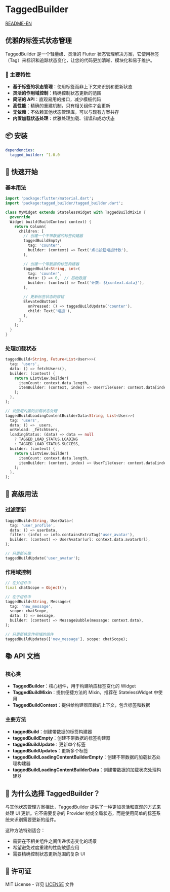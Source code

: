 # TaggedBuilder

[README-EN](README-EN.md)

## 优雅的标签式状态管理

TaggedBuilder 是一个轻量级、灵活的 Flutter 状态管理解决方案，它使用标签（Tag）来标识和追踪状态变化，让您的代码更加清晰、模块化和易于维护。

### 🌟 主要特性

- **基于标签的状态管理**：使用标签而非上下文来识别和更新状态
- **灵活的作用域控制**：精确控制状态更新的范围
- **简洁的 API**：直观易用的接口，减少模板代码
- **高性能**：精确的重建机制，只有相关组件才会更新
- **无依赖**：不依赖其他状态管理库，可以与现有方案共存
- **内置加载状态处理**：优雅处理加载、错误和成功状态

## 📦 安装

```yaml
dependencies:
  tagged_builder: ^1.0.0
```

## 🚀 快速开始

### 基本用法

```dart
import 'package:flutter/material.dart';
import 'package:tagged_builder/tagged_builder.dart';

class MyWidget extends StatelessWidget with TaggedBuildMixin {
  @override
  Widget build(BuildContext context) {
    return Column(
      children: [
        // 创建一个不带数据的标签构建器
        taggedBuildEmpty(
          tag: 'counter',
          builder: (context) => Text('点击按钮增加计数'),
        ),

        // 创建一个带数据的标签构建器
        taggedBuild<String, int>(
          tag: 'counter',
          data: () => 0,  // 初始数据
          builder: (context) => Text('计数: ${context.data}'),
        ),

        // 更新标签状态的按钮
        ElevatedButton(
          onPressed: () => taggedBuildUpdate('counter'),
          child: Text('增加'),
        ),
      ],
    );
  }
}
```

### 处理加载状态

```dart
taggedBuild<String, Future<List<User>>>(
  tag: 'users',
  data: () => fetchUsers(),
  builder: (context) {
    return ListView.builder(
      itemCount: context.data.length,
      itemBuilder: (context, index) => UserTile(user: context.data[index]),
    );
  },
);

// 或使用内置的加载状态处理
taggedBuildLoadingContentBuilderData<String, List<User>>(
  tag: 'users',
  data: () => _users,
  onReload: _fetchUsers,
  loadingStatus: (data) => data == null
    ? TAGGED_LOAD_STATUS.LOADING
    : TAGGED_LOAD_STATUS.SUCCESS,
  builder: (context) {
    return ListView.builder(
      itemCount: context.data.length,
      itemBuilder: (context, index) => UserTile(user: context.data[index]),
    );
  },
);
```

## 🧩 高级用法

### 过滤更新

```dart
taggedBuild<String, UserData>(
  tag: 'user_profile',
  data: () => userData,
  filter: (info) => info.containsExtraTag('user_avatar'),
  builder: (context) => UserAvatar(url: context.data.avatarUrl),
);

// 只更新头像
taggedBuildUpdate('user_avatar');
```

### 作用域控制

```dart
// 在父组件中
final chatScope = Object();

// 在子组件中
taggedBuild<String, Message>(
  tag: 'new_message',
  scope: chatScope,
  data: () => message,
  builder: (context) => MessageBubble(message: context.data),
);

// 只更新特定作用域的组件
taggedBuildUpdates(['new_message'], scope: chatScope);
```

## 📚 API 文档

### 核心类

- **TaggedBuilder**：核心组件，用于构建响应标签变化的 Widget
- **TaggedBuildMixin**：提供便捷方法的 Mixin，推荐在 StatelessWidget 中使用
- **TaggedBuildContext**：提供给构建器函数的上下文，包含标签和数据

### 主要方法

- **taggedBuild**：创建带数据的标签构建器
- **taggedBuildEmpty**：创建不带数据的标签构建器
- **taggedBuildUpdate**：更新单个标签
- **taggedBuildUpdates**：更新多个标签
- **taggedBuildLoadingContentBuilderEmpty**：创建不带数据的加载状态处理构建器
- **taggedBuildLoadingContentBuilderData**：创建带数据的加载状态处理构建器

## 🤔 为什么选择 TaggedBuilder？

与其他状态管理方案相比，TaggedBuilder 提供了一种更加灵活和直观的方式来处理 UI 更新。它不需要复杂的 Provider 树或全局状态，而是使用简单的标签系统来识别需要更新的组件。

这种方法特别适合：

- 需要在不相关组件之间传递状态变化的场景
- 希望避免过度重建的性能敏感应用
- 需要精确控制状态更新范围的复杂 UI

## 📝 许可证

MIT License - 详见 [LICENSE](LICENSE) 文件
